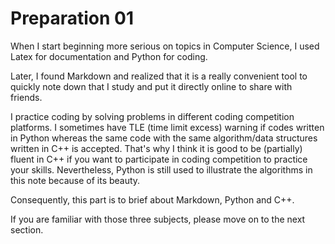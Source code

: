 # Preparation 01

When I start beginning more serious on topics in Computer Science, I used Latex for documentation and Python for coding. 

Later, I found Markdown and realized that it is a really convenient tool to quickly note down that I study and put it directly online to share with friends. 

I practice coding by solving problems in different coding competition platforms. I sometimes have TLE \(time limit excess\) warning if codes written in Python whereas the same code with the same algorithm/data structures written in C++ is accepted. That's why I think it is good to be (partially) fluent in C++ if you want to participate in coding competition to practice your skills. Nevertheless, Python is still used to illustrate the algorithms in this note because of its beauty.

Consequently, this part is to brief about Markdown, Python and C++.

If you are familiar with those three subjects, please move on to the next section.

